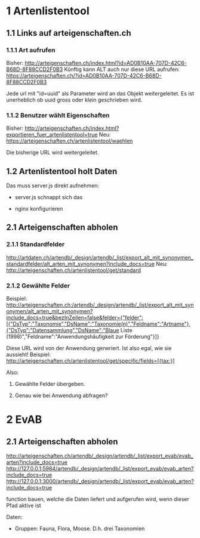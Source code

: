 # 1 Artenlistentool

## 1.1 Links auf arteigenschaften.ch

### 1.1.1 Art aufrufen

Bisher: http://arteigenschaften.ch/index.html?id=AD0B10AA-707D-42C6-B68D-8F88CCD2F0B3
Künftig kann ALT auch nur diese URL aufrufen: https://arteigenschaften.ch/?id=AD0B10AA-707D-42C6-B68D-8F88CCD2F0B3

Jede url mit "id=uuid" als Parameter wird an das Objekt weitergeleitet.
Es ist unerheblich ob uuid gross oder klein geschrieben wird.

### 1.1.2 Benutzer wählt Eigenschaften

Bisher: http://arteigenschaften.ch/index.html?exportieren_fuer_artenlistentool=true
Neu: https://arteigenschaften.ch/artenlistentool/waehlen

Die bisherige URL wird weitergeleitet.

## 1.2 Artenlistentool holt Daten

Das muss server.js direkt aufnehmen:

- server.js schnappt sich das

- nginx konfigurieren

## 2.1 Arteigenschaften abholen

### 2.1.1 Standardfelder

http://artdaten.ch/artendb/_design/artendb/_list/export_alt_mit_synonymen_standardfelder/alt_arten_mit_synonymen?include_docs=true
Neu: http://arteigenschaften.ch/artenlistentool/get/standard

### 2.1.2 Gewählte Felder

Beispiel:
http://arteigenschaften.ch:/artendb/_design/artendb/_list/export_alt_mit_synonymen/alt_arten_mit_synonymen?include_docs=true&bezInZeilen=false&felder={"felder":[{"DsTyp":"Taxonomie","DsName":"Taxonomie(n)","Feldname":"Artname"},{"DsTyp":"Datensammlung","DsName":"Blaue Liste (1998)","Feldname":"Anwendungshäufigkeit zur Förderung"}]}

Diese URL wird von der Anwendung generiert. Ist also egal, wie sie aussieht! Beispiel:
http://arteigenschaften.ch/artenlistentool/get/specific/fields=[{tax:}]

Also:

1. Gewählte Felder übergeben.

2. Genau wie bei Anwendung abfragen?

# 2 EvAB
## 2.1 Arteigenschaften abholen

http://arteigenschaften.ch/artendb/_design/artendb/_list/export_evab/evab_arten?include_docs=true
http://127.0.0.1:5984/artendb/_design/artendb/_list/export_evab/evab_arten?include_docs=true
http://127.0.0.1:3000/artendb/_design/artendb/_list/export_evab/evab_arten?include_docs=true

function bauen, welche die Daten liefert
und aufgerufen wird, wenn dieser Pfad aktive ist

Daten:

- Gruppen: Fauna, Flora, Moose. D.h. drei Taxonomien
